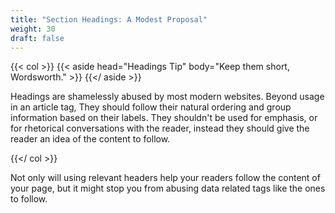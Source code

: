 ```yaml
---
title: "Section Headings: A Modest Proposal"
weight: 30
draft: false
---
```



{{< col >}}
    {{< aside head="Headings Tip" body="Keep them short, Wordsworth." >}}
    {{</ aside >}}
    <p>
        Headings are shamelessly abused by most modern websites. Beyond usage in an article tag,
        They should follow their natural ordering and group information based on their labels. They shouldn't be
        used for emphasis, or for rhetorical conversations with the reader, instead they should give the reader
        an idea of the content to follow.
    </p>
{{</ col >}}

Not only will using relevant headers help your readers follow the content of your page,
but it might stop you from abusing data related tags like the ones to follow.
